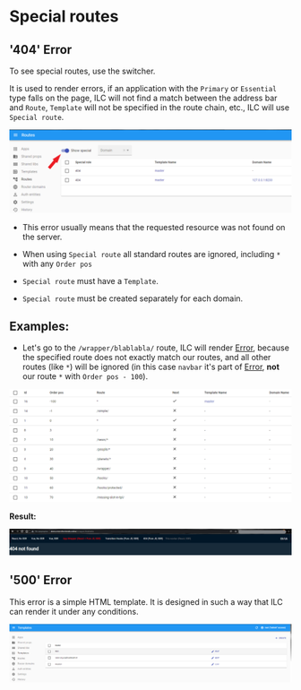 # Special routes

## '404' Error

To see special routes, use the switcher.

It is used to render errors, if an application with the `Primary` or `Essential` type falls on the page, ILC will not find a match between the address bar and `Route`, `Template` will not be specified in the route chain, etc., ILC will use `Special route`.

![ILC registry special routes switcher](./assets/routes/special-routes-switcher.png)

- This error usually means that the requested resource was not found on the server.

- When using `Special route` all standard routes are ignored, including `*` with any `Order pos`

- `Special route` must have a `Template`.

- `Special route` must be created separately for each domain.

## Examples:

- Let's go to the `/wrapper/blablabla/` route, ILC will render [Error](../global_errors_handling.md#404-error-not-found), because the specified route does not exactly match our routes, аnd all other routes (like `*`) will be ignored (in this case `navbar` it's part of [Error](../global_errors_handling.md#404-error-not-found), **not** our route `*` with `Order pos - 100`).

![ILC registry second example](./assets/routes/route.png)

**Result:**

![ILC registry fourth example result](./assets/routes/fourth-case-result.png)

## '500' Error

This error is a simple HTML template.
It is designed in such a way that ILC can render it under any conditions.

![ILC registry 500 Error](./assets/routes/500-error.png)

